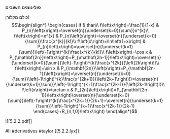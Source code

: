 **פולינומים חשובים**

 כולם מקלורן!  $$\begin{align*} \begin{cases} if & than\\ f\left(x\right)=\frac{1}{1-x} & P_{n}\left(x\right)=\overset{n}{\underset{k=0}{\sum}}x^{k}\\ f\left(x\right)=e^{x} & P_{n}\left(x\right)=\overset{n}{\underset{k=0}{\sum}}\frac{x^{k}}{k!}\\ f\left(x\right)=\ln\left(1+x\right) & P_{n}\left(x\right)=\overset{n}{\underset{k=1}{\sum}}\left(-1\right)^{k}\frac{x^{k}}{k!}\\ f\left(x\right)=\cos x & P_{\mathbf{2n}}\left(x\right)=P_{\mathbf{2n-1}}\left(x\right)=\overset{n}{\underset{k=0}{\sum}}\left(-1\right)^{k}\frac{x^{2k}}{\left(2k\right)!}\\ f\left(x\right)=\sin x & P_{\mathbf{2n}}\left(x\right)=P_{\mathbf{2n-1}}\left(x\right)=\overset{n}{\underset{k=0}{\sum}}\left(-1\right)^{k}\frac{x^{2k+1}}{\left(2k+1\right)!}=\overset{n}{\underset{k=1}{\sum}}\left(-1\right)^{k+1}\frac{x^{2k-1}}{\left(2k-1\right)!}\\ f\left(x\right)=\arctan x & P_{2n}\left(x\right)=P_{\mathbf{2n-1}}\left(x\right)\overset{n}{\underset{k=0}{\sum}}\left(-1\right)^{k}\frac{x^{2k+1}}{2k+1}=\overset{n}{\underset{k=1}{\sum}}\left(-1\right)^{k+1}\frac{x^{2k-1}}{2k-1} \end{cases}+R_{n,f,0}\left(x\right) \end{align*}$$
 

![[5.2.2.pdf]]

#II #derivatives #taylor
[[5.2.2.lyx]]
